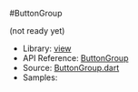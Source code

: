 #ButtonGroup

(not ready yet)

* Library: [view](api:)
* API Reference: [ButtonGroup](api:view)
* Source: [ButtonGroup.dart](source:lib/src/view)
* Samples: 
